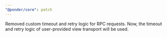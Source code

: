 ```yaml
---
"@ponder/core": patch
---
```


Removed custom timeout and retry logic for RPC requests. Now, the timeout and retry logic of user-provided view transport will be used.
